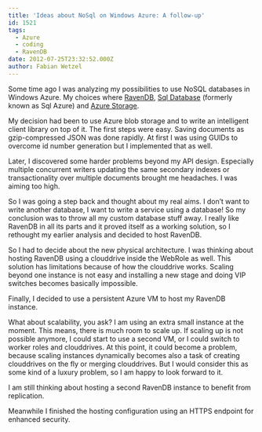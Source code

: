 ```yaml
---
title: 'Ideas about NoSql on Windows Azure: A follow-up'
id: 1521
tags:
  - Azure
  - coding
  - RavenDB
date: 2012-07-25T23:32:52.000Z
author: Fabian Wetzel
---
```


Some time ago I was analyzing my possibilities to use NoSQL databases in Windows Azure. My choices where [RavenDB](https://fabse.net/blog/2011/07/13/ideas-about-nosql-on-windows-azure-ravendb/), [Sql Database](https://fabse.net/blog/2011/07/14/ideas-about-nosql-on-windows-azure-sql-azure/) (formerly known as Sql Azure) and [Azure Storage](https://fabse.net/blog/2011/08/02/ideas-about-nosql-on-windows-azure-azure-storage/).

My decision had been to use Azure blob storage and to write an intelligent client library on top of it. The first steps were easy. Saving documents as gzip-compressed JSON was done rapidly. At first I was using GUIDs to overcome id number generation but I implemented that as well.

Later, I discovered some harder problems beyond my API design. Especially multiple concurrent writers updating the same secondary indexes or transactionality over multiple documents brought me headaches. I was aiming too high.

So I was going a step back and thought about my real aims. I don’t want to write another database, I want to write a service using a database! So my conclusion was to throw all my custom database stuff away. I really like RavenDB in all its parts and it proved itself as a working solution, so I rethought my earlier analysis and decided to host RavenDB.

So I had to decide about the new physical architecture. I was thinking about hosting RavenDB using a clouddrive inside the WebRole as well. This solution has limitations because of how the clouddrive works. Scaling beyond one instance is not easy and installing a new stage and doing VIP switches becomes basically impossible.

Finally, I decided to use a persistent Azure VM to host my RavenDB instance.

What about scalability, you ask? I am using an extra small instance at the moment. This means, there is much room to scale up. If scaling up is not possible anymore, I could start to use a second VM, or I could switch to worker roles and clouddrives. At this point, it could become a problem, because scaling instances dynamically becomes also a task of creating clouddrives on the fly or merging clouddrives. But I would consider this as some kind of a luxury problem, so I am happy to look forward to it.

I am still thinking about hosting a second RavenDB instance to benefit from replication.

Meanwhile I finished the hosting configuration using an HTTPS endpoint for enhanced security.
